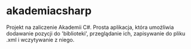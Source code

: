 # akademiacsharp
Projekt na zaliczenie Akademii C#.
Prosta aplikacja, która umożliwia dodawanie pozycji do 'biblioteki', przeglądanie ich, zapisywanie do pliku .xml i wczytywanie z niego. 
